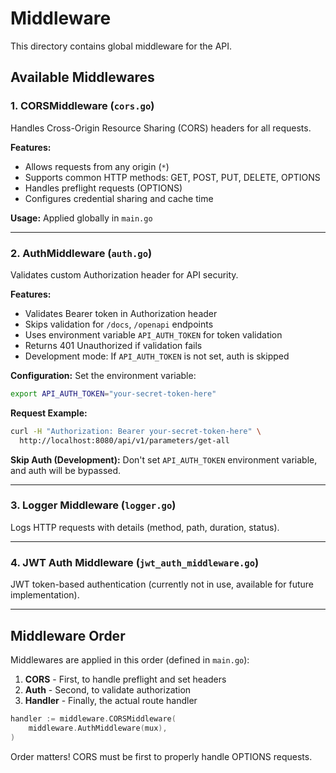 # Middleware

This directory contains global middleware for the API.

## Available Middlewares

### 1. CORSMiddleware (`cors.go`)
Handles Cross-Origin Resource Sharing (CORS) headers for all requests.

**Features:**
- Allows requests from any origin (`*`)
- Supports common HTTP methods: GET, POST, PUT, DELETE, OPTIONS
- Handles preflight requests (OPTIONS)
- Configures credential sharing and cache time

**Usage:**
Applied globally in `main.go`

---

### 2. AuthMiddleware (`auth.go`)
Validates custom Authorization header for API security.

**Features:**
- Validates Bearer token in Authorization header
- Skips validation for `/docs`, `/openapi` endpoints
- Uses environment variable `API_AUTH_TOKEN` for token validation
- Returns 401 Unauthorized if validation fails
- Development mode: If `API_AUTH_TOKEN` is not set, auth is skipped

**Configuration:**
Set the environment variable:
```bash
export API_AUTH_TOKEN="your-secret-token-here"
```

**Request Example:**
```bash
curl -H "Authorization: Bearer your-secret-token-here" \
  http://localhost:8080/api/v1/parameters/get-all
```

**Skip Auth (Development):**
Don't set `API_AUTH_TOKEN` environment variable, and auth will be bypassed.

---

### 3. Logger Middleware (`logger.go`)
Logs HTTP requests with details (method, path, duration, status).

---

### 4. JWT Auth Middleware (`jwt_auth_middleware.go`)
JWT token-based authentication (currently not in use, available for future implementation).

---

## Middleware Order

Middlewares are applied in this order (defined in `main.go`):
1. **CORS** - First, to handle preflight and set headers
2. **Auth** - Second, to validate authorization
3. **Handler** - Finally, the actual route handler

```go
handler := middleware.CORSMiddleware(
    middleware.AuthMiddleware(mux),
)
```

Order matters! CORS must be first to properly handle OPTIONS requests.
